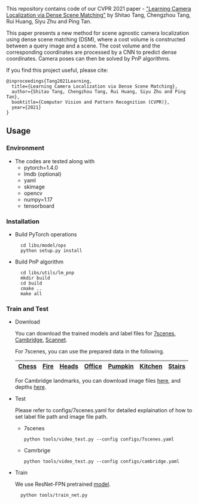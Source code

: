 This repository contains code of our CVPR 2021 paper - ["Learning Camera Localization via Dense Scene Matching"](https://arxiv.org/abs/2103.16792) by Shitao Tang, Chengzhou Tang, Rui Huang, Siyu Zhu and Ping Tan.

This paper presents a new method for scene agnostic camera localization using dense scene matching (DSM), where a cost volume is constructed between a query image and a scene. The cost volume and the corresponding coordinates are processed by a CNN to predict dense coordinates. Camera poses can then be solved by PnP algorithms.

If you find this project useful, please cite:
```
@inproceedings{Tang2021Learning,
  title={Learning Camera Localization via Dense Scene Matching},
  author={Shitao Tang, Chengzhou Tang, Rui Huang, Siyu Zhu and Ping Tan},
  booktitle={Computer Vision and Pattern Recognition (CVPR)},
  year={2021}
}
```

## Usage
### Environment
* The codes are tested along with 
  - pytorch=1.4.0
  - lmdb (optional)
  - yaml
  - skimage
  - opencv
  - numpy=1.17
  - tensorboard
### Installation
* Build PyTorch operations
  ```
    cd libs/model/ops
    python setup.py install
  ```
* Build PnP algorithm
  ```
    cd libs/utils/lm_pnp
    mkdir build
    cd build
    cmake ..
    make all
  ```
### Train and Test
* Download

  You can download the trained models and label files for [7scenes](https://drive.google.com/file/d/1o26wi6PPB6-KUTiJf7r-xSXTURyxbYTG/view?usp=sharing), [Cambridge](https://drive.google.com/file/d/1vshSXWt6dPG10Qg68yzhmpI_JLWcsjpk/view?usp=sharing), [Scannet](https://drive.google.com/file/d/1jBgz8yShwfiUeaoltHdm7CVLFNL7DINk/view?usp=sharing).

  For 7scenes, you can use the prepared data in the following.

  |[Chess](https://drive.google.com/file/d/1zmynOFfUGafJD8cBoPrxNHZxNjZ8SwAF/view?usp=sharing) |[Fire](https://drive.google.com/file/d/1DoK2lhtaisNKJG87iaLA07XnKxHSCwd7/view?usp=sharing) |[Heads](https://drive.google.com/file/d/1_BFTMIsFXD0VolJKUnYIq2kXFmrfvpkZ/view?usp=sharing) |[Office](https://drive.google.com/file/d/1T95iRqQvso8ok4PIRcC5YIYHkTj-DlLU/view?usp=sharing) |[Pumpkin](https://drive.google.com/file/d/1l7r0e-WSVE64evHA9h90ogDPUaNqTRxX/view?usp=sharing) |[Kitchen](https://drive.google.com/file/d/1IkhJnn2e9P2Jieq3x20C_ntPxs-Um1xG/view?usp=sharing) |[Stairs](https://drive.google.com/file/d/18u_Cd7kB-XaOEXx80i5MCZd8EtbxWtKD/view?usp=sharing) |
  |:-:|:-:|:-:|:-:|:-:|:-:|:-:|

  For Cambridge landmarks, you can download image files [here](http://mi.eng.cam.ac.uk/projects/relocalisation/), and depths [here](https://heidata.uni-heidelberg.de/api/access/datafile/:persistentId?persistentId=doi:10.11588/data/EGCMUU/7LBIQJ).

* Test
  
  Please refer to configs/7scenes.yaml for detailed explaination of how to set label file path and image file path.
  * 7scenes
    ```
    python tools/video_test.py --config configs/7scenes.yaml
    ```
  * Camrbrige
    ```
    python tools/video_test.py --config configs/cambridge.yaml
    ```

* Train

  We use ResNet-FPN pretrained [model](https://drive.google.com/file/d/1XlUdfN9YKcJS_9J-MfNPqAKx69HBDGxr/view?usp=sharing).
  ```
    python tools/train_net.py
  ```
